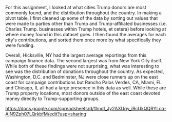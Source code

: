 For this assignment, I looked at what cities Trump donors are most commonly found, and the distribution throughout the country. In making a pivot table, I first cleaned up some of the data by sorting out values that were made to parties other than Trump and Trump-affiliated businesses (i.e. Charles Trump. businesses within Trump hotels, et cetera) before looking at where money found in this dataset goes. I then found the averages for each city's contributions, and sorted them once more by what specifically they were funding.

Overall, Hicksville, NY had the largest average reportings from this campaign finance data. The second largest was from New York City itself. While both of these findings were not surprising, what was interesting to see was the distribution of donations throughout the country. As expected, Washington, D.C. and Bedminster, NJ were close runners up on the east coast for campaign contributions but Rancho Palos Verdes, CA, Miami, FL and Chicago, IL all had a large presence in this data as well. While these are Trump property locations, most donors outside of the east coast devoted money directly to Trump-supporting groups.

https://docs.google.com/spreadsheets/d/1hndI_Jy2AXUqy_iRcUkQQRYLcq-AjN9Zph07LQrkbfM/edit?usp=sharing
